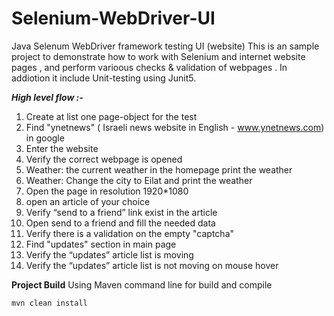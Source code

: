 # Selenium-WebDriver-UI
Java Selenum WebDriver framework testing UI (website)
This is an sample project to demonstrate how to work with Selenium and internet website pages , and perform varioous checks & validation of webpages .
In addiotion it include Unit-testing using Junit5.

**_High level flow :-_**
1. Create at list one page-object for the test
2. Find "ynetnews" ( Israeli news website in English - www.ynetnews.com) in google
3. Enter the website
4. Verify the correct webpage is opened
5. Weather:  the current weather in the homepage print the weather
6. Weather:  Change the city to Eilat and print the weather
7. Open the page in resolution 1920*1080
8. open an article of your choice
9. Verify “send to a friend” link exist in the article
10. Open send to a friend and fill the needed data
11. Verify there is a validation on the empty "captcha"
12. Find "updates" section in main  page
13. Verify the “updates” article list is moving
14. Verify the “updates” article list is not moving on mouse hover


**Project Build**
Using Maven command line for build and compile 
```
mvn clean install
```

